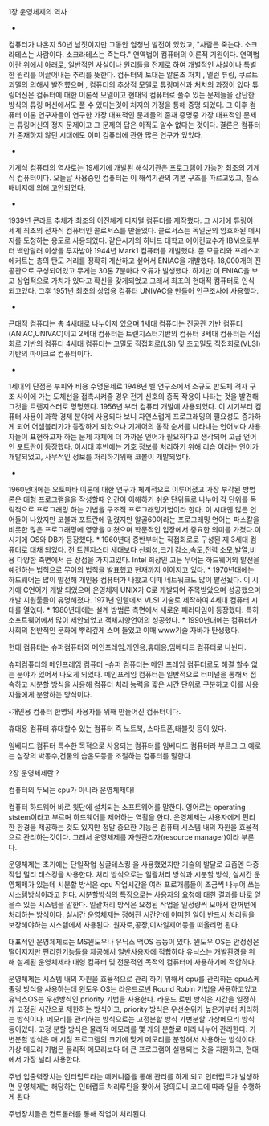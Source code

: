 

1장 운영체제의 역사

*
컴퓨터가 나온지 50년 남짓이지만 그동안 엄청난 발전이 있었고,
"사람은 죽는다. 소크라테스는 사람이다. 소크라테스는 죽는다."
연역법이 컴퓨터의 이론적 기원이다.
연역법 이란 위에서 아래로, 일반적인 사실이나 원리들을 전제로 하여 개별적인 사실이나 특별한 원리를 이끌어내는 추리를 뜻한다.
컴퓨터의 토대는 알론초 처치 , 엘런 튜링, 쿠르트 괴델의 의해서 발전헀으며 ,
컴퓨터의 추상적 모델로 튜링머신과 처치의 과정이 있다
튜링머신은 컴퓨터에 대한 이론적 모델이고 현대의 컴퓨터로 풀수 있는 문제들을 간단한 방식의 튜링 머신에서도 풀 수 있다는것이 처지의 가정을 통해 증명 되었다.
그 이후 컴퓨터 이론 연구자들이 연구한 가장 대표적인 문제들의 존재 증명중 가장 대표적인 문제는
튜링머신의 정지 문제이고 그 문제의 답은 아직도 알수 없다는 것이다.
결론은 컴퓨터가 존재하지 않던 시대에도 이미 컴퓨터에 관한 많은 연구가 있었다.

*
기계식 컴퓨터의 역사로는 19세기에 개발된 해석기관은 프로그램이 가능한 최초의 기계식 컴퓨터이다. 오늘날 사용중인 컴퓨터는 이 해석기관의 기본 구조를 따르고있고, 찰스 배비지에 의해 고안되었다.

*
1939년 콘라트 추체가 최조의 이진쳬계 디지털 컴퓨터를 제작했다.
그 시기에 튜링이 세계 최초의 전자식 컴퓨터인 콜로서스를 만들었다.
콜로서스는 독일군의 암호화된 메시지를 도청하는 용도로 사용되었다.
같은시기의 하버드 대학교 에이컨교수가 IBM으로부터 백만달러 이상을 투자받아
1944년 Mark1 컴퓨터를 개발했다.
존 모클리와 프레스퍼 에커트는 총의 탄도 거리를 정확히 계산하고 싶어서 ENIAC을 개발했다.
18,000개의 진공관으로 구성되어있고 무게는 30톤 7분마다 오류가 발생했다.
하지만 이 ENIAC을 보고 상업적으로 가치가 있다고 확신을 갖게되었고 
그래서 최조의 현대적 컴퓨터로 인식 되고있다.
그후 1951년 최초의 상업용 컴퓨터 UNIVAC을 만들어 인구조사에 사용했다.

*
근대적 컴퓨터는
총 4새대로 나누어져 있으며 1세대 컴퓨터는 진공관 기반 컴퓨터(ANIAC,UNIVAC)이고
2세대 컴퓨터는 트랜지스터기반의 컴퓨터 3세대 컴퓨터는 직접회로 기반의 컴퓨터 4세대 컴퓨터는 고밀도 직접회로(LSI) 및 초고밀도 직접회로(VLSI) 기반의 마이크로 컴퓨터이다.

*
1세대의 단점은 부피와 비용 수명문제로 1948년 벨 연구소에서 소규모 반도체 격자 구조 사이에 가는 도체선을 접촉시켜줄 경우 전기 신호의 증폭 작용이 나타는 것을 발견해 그것을 트랜지스터로 명명했다. 1956년 부터 컴퓨터 개발에 사용되었다. 
 이 시기부터 컴퓨터 사용이 과학 경제 분야에 사용되다 보니 자연스럽게 프로그래밍의 필요성도
 증가하게 되어 어셈블리가가 등장하게 되었으나 기계어의 동작 순서를 나타내는 언어보다 사용자들이 표현하고자 하는 문제 자체에 더 가까운 언어가 필요하다고 생각되어 고급 언어인 포트란이 등장했다. 이시대 후반에는 기호 정보를 처리하기 위해 리습 이라는 언어가 개발되었고, 사무적인 정보를 처리하기위해 코볼이 개발되었다.
 
 *
 1960년대에는 오토마타 이론에 대한 연구가 체계적으로 이루어졌고 가장 부각된 방법론은
 대형 프로그램을을 작성할때 인간이 이해하기 쉬운 단위들로 나누어 각 단위를 독릭적으로 프로그래밍 하는 기법을 구조적 프로그래밍기법이라 한다. 이 시대엔 많은 언어들이 나왔지만 코볼과 포트란에 밀렸지만 알골60이라는 프로그래밍 언어는 파스칼을 비롯한 많은 프로그래밍에 영향을 미쳤으며 학문적인 입장에서 중요한 의미를 가졌다.이 시기에 OS와 DB가 등장했다.
 *
 1960년대 중반부터는 직접회로로 구성된 제 3세대 컴퓨터로 대채 되었다.
 전 트랜지스터 세대보다 신뢰성,크기 감소,속도,전력 소모,발열,비용 다양한 측면에서 큰 장점을 가지고있다. Intel 회장인 고든 무어는 하드웨어의 발전을 예건하는 법칙으로 무어의 법칙을 발표했고 현재까지 이어지고 있다.
 *
 1970년대에는 하드웨어는 많이 발전해 개인용 컴퓨터가 나왔고 이때 네트워크도 많이 발전됬다.
 이 시기에 C언어가 개발 되었으며 운영체제 UNIX가 C로 개발되어 주목받았으며 성공했으며 개발 지원툴들이 유명해졌다. 1971년 인텔에서 VLSI 기술로 제작하여 4세대 컴퓨터 시대를 열었다.
* 
1980년대에는 설계 방법론 측면에서 새로운 페러다임이 등장했다. 특히 소프트웨어에서 많이 제안되었고 객체지향언어의 성공했다.
*
1990년대에는 컴퓨터가 사회의 전반적인 문화에 뿌리깊게 스며 들었고 이때 www기술 자바가 탄생했다.

 현대 컴퓨터는 슈퍼컴퓨터와 메인프레임,개인용,휴대용,임베디드 컴퓨터로 나뉜다.

슈퍼컴퓨터와 메인프레임 컴퓨터
 -슈퍼 컴퓨터는 메인 프레임 컴퓨터로도 해결 할수 없는 분야가 있어서 나오게 되었다.
 메인프레임 컴퓨터는 일반적으로 터미널을 통해서 접속하고 시분할 방식을 사용해 컴퓨터 처리
 능력을 짧은 시간 단위로 구분하고 이를 사용자들에게 분할하는 방식이다.

-개인용 컴퓨터 
한명의 사용자를 위해 만들어진 컴퓨터이다.

휴대용 컴퓨터
 휴대할수 있는 컴퓨터 즉 노트북, 스마트폰,태블릿 등이 있다.
 
임베디드 컴퓨터
특수한 목적으로 사용되는 컴퓨터를 임베디드 컴퓨터라 부르고 그 예로는 심장의 박동수,건물의 습온도등을 조절하는 컴퓨터를 말한다.
 
 
2장 운영체제란 ?

컴퓨터의 두뇌는 cpu가 아니라 운영체제다!

컴퓨터 하드웨어 바로 윗단에 설치되는 소프트웨어를 말한다. 영어로는 operating ststem이라고 부르며 하드웨어를 제어하는 역활을 한다.
운영체제는 사용자에게 편리한 환경을 제공하는 것도 있지만 정말 중요한 기능은
컴퓨터 시스템 내의 자원을 효율적으로 관리하는것이다. 그래서 운영체제를
자원관리자(resource manager)이라 부른다.

운영체제는 초기에는 단일작업 싱글테스킹 을 사용했었지만 기술의 발달로 요즘엔 다중 작업 멀티 태스킹을 사용한다.
처리 방식으로는 일괄처리 방식과 시분할 방식, 실시간 운영체제가 있는데 시분할 방식은 cpu 작업시간을 여러 프로개름들이 조금씩 나누어 쓰는 시스템방식이라고 한다. 시분할방식의 특징으로는 사용자의 요청에 대한 결과를 바로 얻을수 있는 시스템을 말한다.
 일괄처리 방식은 요청된 작업을 일정량씩 모아서 한꺼번에 처리하는 방식이다.
실시간 운영체제는 정해진 시간안에 어떠한 일이 반드시 처리됨을 보장해야하는 시스템에서 사용된다. 원자로,공장,미사일제어등을 떠올리면 된다.

대표적인 운영체제로는 MS윈도우나 유닉스 맥OS 등등이 있다.
윈도우 OS는 안정성은 떨어지지만 편리한기능들을 제공해서 일반사용자에 적합하다
유닉스는 개발환경을 위해 설계된 운영체제라 대형 컴퓨터 및 전문적인 목적의 컴퓨터에 사용하기에 적합하다.

운영체제는 시스템 내의 자원을 효율적으로 관리 하기 위해서
cpu를 관리하는 cpu스케줄링 방식을 사용하는데 윈도우 OS는 라운드로빈 Round Robin 기법을 사용하고있고 유닉스OS는 우선방식인 priority 기법을 사용한다. 라운드 로빈 방식은 시간을 일정하게 고정된 시간으로 제한하는 방식이고, priority 방식은 우선순위가 높은거부터 처리하는 방식이다.
메모리를 관리하는 방식으로는 고정분할 방식 가변분할 가상메모리 방식 등이있다.
고정 분할 방식은 물리적 메모리를 몇 개의 분할로 미리 나누어 관리한다.
가변분할 방식은 매 시점 프로그램의 크기에 맞게 메모리를 분할해서 사용하는 방식이다.
가상 메모리 기법은 물리적 메모리보다 더 큰 프로그램이 실행되는 것을 지원하고, 현대에서
가장 널리 사용한다.

주변 입출력장치는 인터럽트라는 메커니즘을 통해 관리를 하게 되고 인터럽트가 발생하면 운영체제는 해당하는 인터럽트 처리루틴을 찾아서 정의도니 코드에 따라 일을 수행하게 된다.

주변장치들은 컨트롤러를 통해 작업이 처리된다.
      
		
